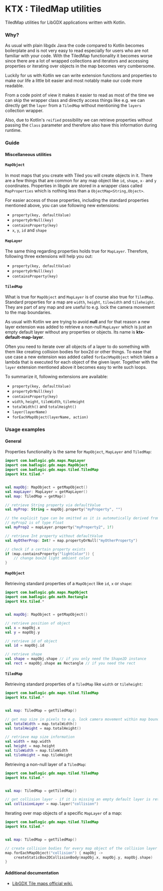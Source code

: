 # KTX : TiledMap utilities

TiledMap utilities for LibGDX applications written with Kotlin.

### Why?

As usual with plain libgdx Java the code compared to Kotlin becomes boilerplate and is not
very easy to read especially for users who are not familiar with your code.
With the TiledMap functionality it becomes worse since there are a lot of wrapped collections
and iterators and accessing properties or iterating over objects in the map becomes very cumbersome.

Luckily for us with Kotlin we can write extension functions and properties to make our life
a little bit easier and most notably make our code more readable.

From a code point of view it makes it easier to read as most of the time we can skip the
wrapper class and directly access things like e.g. we can directly get the `layer` from a `TiledMap`
without mentioning the `layers` collection wrapper.

Also, due to Kotlin's `reified` possibility we can retrieve properties without passing the `Class`
parameter and therefore also have this information during runtime. 

### Guide

#### Miscellaneous utilities

#### `MapObject`

In most maps that you create with Tiled you will create objects in it. There are a few
things that are common for any map object like `id`, `shape`, `x-` and `y` coordinates.
Properties in libgdx are stored in a wrapper class called `MapProperties` which is nothing less
than a `ObjectMap<String,Object>`.

For easier access of those properties, including the standard properties mentioned above, you can use
following new extensions:
- `property(key, defaultValue)`
- `propertyOrNull(key)`
- `containsProperty(key)`
- `x`, `y`, `id` and `shape`

#### `MapLayer`

The same thing regarding properties holds true for `MapLayer`. Therefore, following three extensions
will help you out:
- `property(key, defaultValue)`
- `propertyOrNull(key)`
- `containsProperty(key)`

#### `TiledMap`

What is true for `MapObject` and `MapLayer` is of course also true for `TiledMap`.
Standard properties for a map are `width`, `height`, `tilewidth` and `tileheight`. They
are part of any map and are useful to e.g. lock the camera movement to the map boundaries.

As usual with Kotlin we are trying to avoid **null** and for that reason a new layer extension
was added to retrieve a non-null `MapLayer` which is just an empty default layer without any properties
or objects. Its name is **ktx-default-map-layer**.

Often you need to iterate over all objects of a layer to do something with them like
creating collision bodies for box2d or other things. To ease that use case a new
extension was added called `forEachMapObject` which takes a lambda that is executed for each
object of the given layer. Together with the `layer` extension mentioned above it becomes easy to write
such loops.

To summarize it, following extensions are available:
- `property(key, defaultValue)`
- `propertyOrNull(key)`
- `containsProperty(key)`
- `width`, `height`, `tileWidth`, `tileHeight`
- `totalWidth()` and `totalHeight()`
- `layer(layerName)`
- `forEachMapObject(layerName, action)`

### Usage examples

#### General

Properties functionality is the same for `MapObject`, `MapLayer` and `TiledMap`:

```kotlin
import com.badlogic.gdx.maps.MapLayer
import com.badlogic.gdx.maps.MapObject
import com.badlogic.gdx.maps.tiled.TiledMap
import ktx.tiled.*


val mapObj: MapObject = getMapObject()
val mapLayer: MapLayer = getMapLayer()
val map: TiledMap = getMap()

// retrieve String property via defaultValue
val myProp: String = mapObj.property("myProperty", "")

// the explicit type can be omitted as it is automatically derived from the type of the default value
// myProp2 is of type Float
val myProp2 = mapLayer.property("myProperty2", 1f)

// retrieve Int property without defaultValue
val myOtherProp: Int? = map.propertyOrNull("myOtherProperty")

// check if a certain property exists
if (map.containsProperty("lightColor")) {
    // change box2d light ambient color
}
```

#### `MapObject`

Retrieving standard properties of a `MapObject` like `id`, `x` or `shape`:

```kotlin
import com.badlogic.gdx.maps.MapObject
import com.badlogic.gdx.math.Rectangle
import ktx.tiled.*


val mapObj: MapObject = getMapObject()

// retrieve position of object
val x = mapObj.x
val y = mapObj.y

// retrieve id of object
val id = mapObj.id

// retrieve shape
val shape = mapObj.shape // if you only need the Shape2D instance
val rect = mapObj.shape as Rectangle // if you need the rect
```

#### `TiledMap`

Retrieving standard properties of a `TiledMap` like `width` or `tileheight`:

```kotlin
import com.badlogic.gdx.maps.tiled.TiledMap
import ktx.tiled.*


val map: TiledMap = getTiledMap()

// get map size in pixels to e.g. lock camera movement within map boundaries
val totalWidth = map.totalWidth()
val totalHeight = map.totalHeight()

// retrieve map size information
val width = map.width
val height = map.height
val tileWidth = map.tileWidth
val tileHeight = map.tileHeight
```

Retrieving a non-null layer of a `TiledMap`:

```kotlin
import com.badlogic.gdx.maps.tiled.TiledMap
import ktx.tiled.*


val map: TiledMap = getTiledMap()

// get collision layer - if it is missing an empty default layer is returned
val collisionLayer = map.layer("collision")
```

Iterating over map objects of a specific `MapLayer` of a map:

```kotlin
import com.badlogic.gdx.maps.tiled.TiledMap
import ktx.tiled.*


val map: TiledMap = getTiledMap()

// create collision bodies for every map object of the collision layer
map.forEachMapObject("collision") { mapObj ->
    createStaticBox2DCollisionBody(mapObj.x, mapObj.y, mapObj.shape)
}
```

#### Additional documentation

- [LibGDX Tile maps official wiki.](https://github.com/libgdx/libgdx/wiki/Tile-maps)
